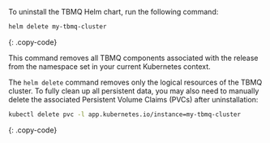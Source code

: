 To uninstall the TBMQ Helm chart, run the following command:

```bash
helm delete my-tbmq-cluster
```
{: .copy-code}

This command removes all TBMQ components associated with the release from the namespace set in your current Kubernetes context.

The `helm delete` command removes only the logical resources of the TBMQ cluster.
To fully clean up all persistent data, you may also need to manually delete the associated Persistent Volume Claims (PVCs) after uninstallation:

```bash
kubectl delete pvc -l app.kubernetes.io/instance=my-tbmq-cluster
```
{: .copy-code}
